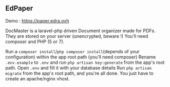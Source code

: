 ## EdPaper
Demo : https://paper.edra.ovh

DocMaster is a laravel-php driven Document organizer made for PDFs. They are stored on your server (unencrypted, beware !)
You'll need composer and PHP (5 or 7).

Run a `composer install`/`php composer install`(depends of your configuration) within the app root path (you'll need composer)
Rename `.env.example` to `.env` and run `php artisan key:generate` from the app's root path.
Open `.env` and fill it with your database details
Run `php artisan migrate` from the app's root path, and you're all done.
You just have to create an apache/nginx vhost.

